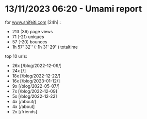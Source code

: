 # 13/11/2023 06:20 - Umami report
for www.shifeiti.com [24h] :

 - 213 (36) page views
 - 71 (-21) uniques
 - 57 (-20) bounces
 - 1h 57' 32'' (-1h 31' 29'') totaltime


top 10 urls:
 - 26x [/blog/2022-12-09/]
 - 24x [/]
 - 18x [/blog/2022-12-22/]
 - 16x [/blog/2023-01-12/]
 - 9x [/blog/2022-05-07/]
 - 7x [/blog/2022-12-09]
 - 5x [/blog/2022-12-22]
 - 4x [/about/]
 - 4x [/about]
 - 2x [/friends]



